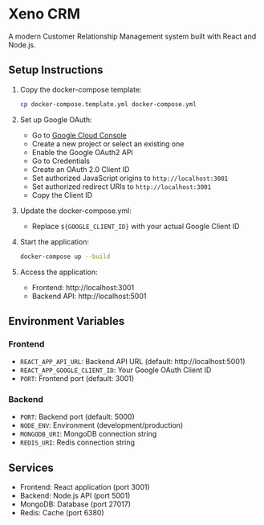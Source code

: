 # Xeno CRM

A modern Customer Relationship Management system built with React and Node.js.

## Setup Instructions

1. Copy the docker-compose template:
   ```bash
   cp docker-compose.template.yml docker-compose.yml
   ```

2. Set up Google OAuth:
   - Go to [Google Cloud Console](https://console.cloud.google.com/)
   - Create a new project or select an existing one
   - Enable the Google OAuth2 API
   - Go to Credentials
   - Create an OAuth 2.0 Client ID
   - Set authorized JavaScript origins to `http://localhost:3001`
   - Set authorized redirect URIs to `http://localhost:3001`
   - Copy the Client ID

3. Update the docker-compose.yml:
   - Replace `${GOOGLE_CLIENT_ID}` with your actual Google Client ID

4. Start the application:
   ```bash
   docker-compose up --build
   ```

5. Access the application:
   - Frontend: http://localhost:3001
   - Backend API: http://localhost:5001

## Environment Variables

### Frontend
- `REACT_APP_API_URL`: Backend API URL (default: http://localhost:5001)
- `REACT_APP_GOOGLE_CLIENT_ID`: Your Google OAuth Client ID
- `PORT`: Frontend port (default: 3001)

### Backend
- `PORT`: Backend port (default: 5000)
- `NODE_ENV`: Environment (development/production)
- `MONGODB_URI`: MongoDB connection string
- `REDIS_URI`: Redis connection string

## Services

- Frontend: React application (port 3001)
- Backend: Node.js API (port 5001)
- MongoDB: Database (port 27017)
- Redis: Cache (port 6380)
